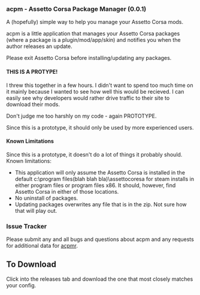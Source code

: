 ### acpm - Assetto Corsa Package Manager (0.0.1)

A (hopefully) simple way to help you manage your Assetto Corsa mods.

acpm is a little application that manages your Assetto Corsa packages (where a package is a plugin/mod/app/skin) and notifies you when the author releases an update.

Please exit Assetto Corsa before installing/updating any packages.

#### THIS IS A PROTYPE!
I threw this together in a few hours. I didn't want to spend too much time on it mainly because I wanted to see how well this would be recieved. I can easily see why developers would rather drive traffic to their site to download their mods. 

Don't judge me too harshly on my code - again PROTOTYPE.

Since this is a prototype, it should only be used by more experienced users.

#### Known Limitations
Since this is a prototype, it doesn't do a lot of things it probably should. Known limitations:
- This application will only assume the Assetto Corsa is installed in the default c:\program files(blah blah bla)\assettocoresa for steam installs in either program files or program files x86. It should, however, find Assetto Corsa in either of those locations. 
- No uninstall of packages.
- Updating packages overwrites any file that is in the zip. Not sure how that will play out.

### Issue Tracker
Please submit any and all bugs and questions about acpm and any requests for additional data for [acpmr](https://github.com/cmsimike/acpmr/).


## To Download
Click into the releases tab and download the one that most closely matches your config.
